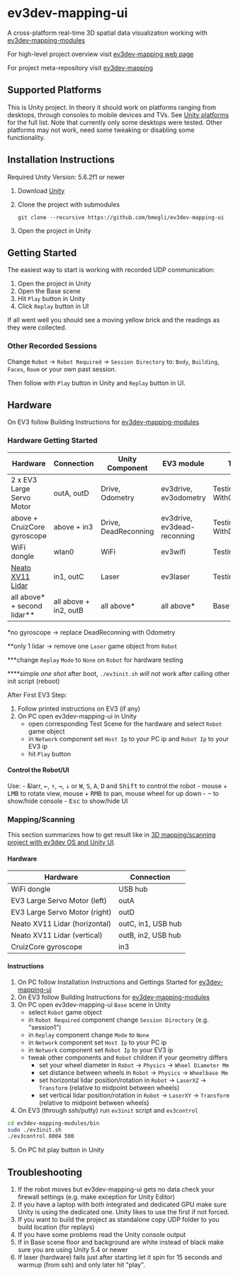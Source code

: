 # ev3dev-mapping-ui
A cross-platform real-time 3D spatial data visualization working with [ev3dev-mapping-modules](https://github.com/bmegli/ev3dev-mapping-modules)

For high-level project overview visit [ev3dev-mapping web page](http://www.ev3dev.org/projects/2016/08/07/Mapping/)

For project meta-repository visit [ev3dev-mapping](https://github.com/bmegli/ev3dev-mapping)

## Supported Platforms

This is Unity project. In theory it should work on platforms ranging from desktops, through consoles to mobile devices and TVs.
See [Unity platforms](https://unity3d.com/unity/multiplatform) for the full list. Note that currently only some desktops were tested.
Other platforms may not work, need some tweaking or disabling some functionality.

## Installation Instructions

Required Unity Version: 5.6.2f1 or newer

1. Download [Unity](https://unity3d.com/)
2. Clone the project with submodules

    `git clone --recursive https://github.com/bmegli/ev3dev-mapping-ui`
3. Open the project in Unity

## Getting Started

The easiest way to start is working with recorded UDP communication:

1. Open the project in Unity
2. Open the Base scene
3. Hit `Play` button in Unity
4. Click `Replay` button in UI

If all went well you should see a moving yellow brick and the readings as they were collected.

### Other Recorded Sessions

Change `Robot` -> `Robot Required` -> `Session Directory` to: `Body`, `Building`, `Faces`, `Room` or your own past session.

Then follow with `Play` button in Unity and `Replay` button in UI.

## Hardware

On EV3 follow Building Instructions for [ev3dev-mapping-modules](https://github.com/bmegli/ev3dev-mapping-modules)

### Hardware Getting Started

| Hardware                    | Connection            | Unity Component     | EV3 module                 | Test Scene                        | First EV3 Step
| ----------------------------|-----------------------|---------------------|----------------------------|-----------------------------------|------------------------
| 2 x EV3 Large Servo Motor   | outA, outD            | Drive, Odometry     | ev3drive, ev3odometry      | TestingTheDrive WithOdometry      | `./ev3control 8004 500`
| above + CruizCore gyroscope | above + in3           | Drive, DeadReconning| ev3drive, ev3dead-reconning| TestingTheDrive WithDeadReconning | `sudo ./TestingTheDriveWithDeadReconning.sh`****                      
| WiFi dongle                 | wlan0                 | WiFi                | ev3wifi                    | TestingTheWiFi                    | `./ev3control 8004 500`
| [Neato XV11 Lidar]          | in1, outC             | Laser               | ev3laser                   | TestingTheLidar                   | `./TestingTheLidar.sh`****
| all above* + second lidar** | all above + in2, outB | all above*          | all above*                 | Base***                           | `sudo ./ev3init.sh`****

*no gyroscope -> replace DeadReconning with Odometry

**only 1 lidar -> remove one `Laser` game object from `Robot`

***change `Replay` `Mode` to `None` on `Robot` for hardware testing

****simple *one shot* after boot, `./ev3init.sh` *will not work* after calling other init script (reboot) 

[Neato XV11 Lidar]: http://www.ev3dev.org/docs/tutorials/using-xv11-lidar/

After First EV3 Step:
1. Follow printed instructions on EV3 (if any)
2. On PC open ev3dev-mapping-ui in Unity 
    - open corresponding Test Scene for the hardware and select `Robot` game object 
    - in `Network` component set `Host Ip` to your PC ip and `Robot Ip` to your EV3 ip
    - hit `Play` button

#### Control the Robot/UI

Use:
	- &larr, <kbd>←</kbd>, <kbd>↑</kbd>, <kbd>→</kbd>, <kbd>↓</kbd>  or <kbd>W</kbd>, <kbd>S</kbd>, <kbd>A</kbd>, <kbd>D</kbd> and <kbd>Shift</kbd> to control the robot
	- mouse + <kbd>LMB</kbd> to rotate view, mouse + <kbd>RMB</kbd> to pan, mouse wheel for up down
	- <kbd>~</kbd> to show/hide console
	- <kbd>Esc</kbd> to show/hide UI
	
### Mapping/Scanning

This section summarizes how to get result like in [3D mapping/scanning project with ev3dev OS and Unity UI](https://www.youtube.com/watch?v=9o_Fi8bHdvs).

#### Hardware

| Hardware                      | Connection               |
| ------------------------------|--------------------|
| WiFi dongle                   | USB hub            |
| EV3 Large Servo Motor (left)  | outA               |
| EV3 Large Servo Motor (right) | outD               | 
| Neato XV11 Lidar (horizontal) | outC, in1, USB hub | 
| Neato XV11 Lidar (vertical)   | outB, in2, USB hub |
| CruizCore gyroscope           | in3                |

#### Instructions

1. On PC follow Installation Instructions and Gettings Started for [ev3dev-mapping-ui](https://github.com/bmegli/ev3dev-mapping-ui)
2. On EV3 follow Building Instructions for [ev3dev-mapping-modules](https://github.com/bmegli/ev3dev-mapping-modules)
3. On PC open ev3dev-mapping-ui `Base` scene in Unity
    - select `Robot` game object
	- in `Robot Required` component change `Session Directory` (e.g. "session1")
	- in `Replay` component change `Mode` to `None`
    - in `Network` component set `Host Ip` to your PC ip
	- in `Network` component set `Robot Ip` to your EV3 ip
	- tweak other components and `Robot` children if your geometry differs 
		- set your wheel diameter in `Robot` -> `Physics` -> `Wheel Diameter Mm`
		- set distance between wheels in `Robot` -> `Physics` -> `Wheelbase Mm`
		- set horizontal lidar position/rotation in `Robot` -> `LaserXZ` -> `Transform` (relative to midpoint between wheels)
		- set vertical lidar position/rotation in `Robot` -> `LaserXY` -> `Transform` (relative to midpoint between wheels)
4. On EV3 (through ssh/putty) run `ev3init` script and `ev3control`
``` bash
cd ev3dev-mapping-modules/bin
sudo ./ev3init.sh
./ev3control 8004 500

```
5. On PC hit play button in Unity

## Troubleshooting

1. If the robot moves but ev3dev-mapping-ui gets no data check your firewall settings (e.g. make exception for Unity Editor)
2. If you have a laptop with both integrated and dedicated GPU make sure Unity is using the dedicated one. Unity likes to use the first if not forced.
3. If you want to build the project as standalone copy UDP folder to you build location (for replays)
4. If you have some problems read the Unity console output
5. If in Base scene floor and background are white instead of black make sure you are using Unity 5.4 or newer
6. If laser (hardware) fails just after starting let it spin for 15 seconds and warmup (from ssh) and only later hit "play".
